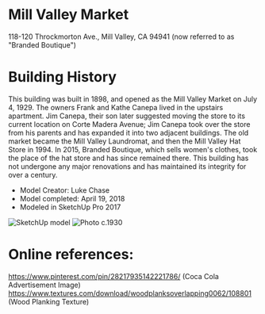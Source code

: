 # Mill Valley Market
118-120 Throckmorton Ave., Mill Valley, CA 94941 (now referred to as "Branded Boutique")

# Building History
This building was built in 1898, and opened as the Mill Valley Market on July 4, 1929. The owners Frank and Kathe Canepa lived in the upstairs apartment. Jim Canepa, their son later suggested moving the store to its current location on Corte Madera Avenue; Jim Canepa took over the store from his parents and has expanded it into two adjacent buildings.  The old market became the Mill Valley Laundromat, and then the Mill Valley Hat Store in 1994.  In 2015, Branded Boutique, which sells women's clothes, took the place of the hat store and has since remained there.  This building has not undergone any major renovations and has maintained its integrity for over a century.

- Model Creator: Luke Chase
- Model completed: April 19, 2018
- Modeled in SketchUp Pro 2017

![SketchUp model](https://github.com/TimeWalkOrg/building-mill-valley-ca-mill-valley-market/blob/master/sketchup-model.jpg)
![Photo c.1930](https://github.com/TimeWalkOrg/building-mill-valley-ca-mill-valley-market/blob/master/IMG_3847.jpg)

# Online references:
https://www.pinterest.com/pin/28217935142221786/ (Coca Cola Advertisement Image)
https://www.textures.com/download/woodplanksoverlapping0062/108801 (Wood Planking Texture)
